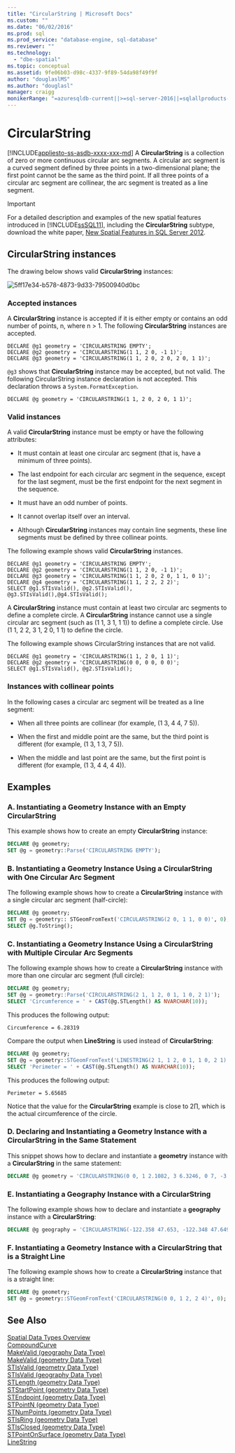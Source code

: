 ```yaml
---
title: "CircularString | Microsoft Docs"
ms.custom: ""
ms.date: "06/02/2016"
ms.prod: sql
ms.prod_service: "database-engine, sql-database"
ms.reviewer: ""
ms.technology: 
  - "dbe-spatial"
ms.topic: conceptual
ms.assetid: 9fe06b03-d98c-4337-9f89-54da98f49f9f
author: "douglaslMS"
ms.author: "douglasl"
manager: craigg
monikerRange: "=azuresqldb-current||>=sql-server-2016||=sqlallproducts-allversions||>=sql-server-linux-2017||=azuresqldb-mi-current"
---
```

# CircularString
[!INCLUDE[appliesto-ss-asdb-xxxx-xxx-md](../../includes/appliesto-ss-asdb-xxxx-xxx-md.md)]
  A **CircularString** is a collection of zero or more continuous circular arc segments. A circular arc segment is a curved segment defined by three points in a two-dimensional plane; the first point cannot be the same as the third point. If all three points of a circular arc segment are collinear, the arc segment is treated as a line segment.  
  
> [!IMPORTANT]  
>  For a detailed description and examples of the new spatial features introduced in [!INCLUDE[ssSQL11](../../includes/sssql11-md.md)], including the **CircularString** subtype, download the white paper, [New Spatial Features in SQL Server 2012](http://go.microsoft.com/fwlink/?LinkId=226407).  
  
## CircularString instances  
 The drawing below shows valid **CircularString** instances:  
  
 ![5ff17e34-b578-4873-9d33-79500940d0bc](../../relational-databases/spatial/media/5ff17e34-b578-4873-9d33-79500940d0bc.gif)
  
### Accepted instances  
 A **CircularString** instance is accepted if it is either empty or contains an odd number of points, n, where n > 1. The following **CircularString** instances are accepted.  
  
```  
DECLARE @g1 geometry = 'CIRCULARSTRING EMPTY';  
DECLARE @g2 geometry = 'CIRCULARSTRING(1 1, 2 0, -1 1)';  
DECLARE @g3 geometry = 'CIRCULARSTRING(1 1, 2 0, 2 0, 2 0, 1 1)';  
```  
  
 `@g3` shows that **CircularString** instance may be accepted, but not valid. The following CircularString instance declaration is not accepted. This declaration throws a `System.FormatException`.  
  
```  
DECLARE @g geometry = 'CIRCULARSTRING(1 1, 2 0, 2 0, 1 1)';  
```  
  
### Valid instances  
 A valid **CircularString** instance must be empty or have the following attributes:  
  
-   It must contain at least one circular arc segment (that is, have a minimum of three points).  
  
-   The last endpoint for each circular arc segment in the sequence, except for the last segment, must be the first endpoint for the next segment in the sequence.  
  
-   It must have an odd number of points.  
  
-   It cannot overlap itself over an interval.  
  
-   Although **CircularString** instances may contain line segments, these line segments must be defined by three collinear points.  
  
 The following example shows valid **CircularString** instances.  
  
```  
DECLARE @g1 geometry = 'CIRCULARSTRING EMPTY';  
DECLARE @g2 geometry = 'CIRCULARSTRING(1 1, 2 0, -1 1)';  
DECLARE @g3 geometry = 'CIRCULARSTRING(1 1, 2 0, 2 0, 1 1, 0 1)';  
DECLARE @g4 geometry = 'CIRCULARSTRING(1 1, 2 2, 2 2)';  
SELECT @g1.STIsValid(), @g2.STIsValid(), @g3.STIsValid(),@g4.STIsValid();  
```  
  
 A **CircularString** instance must contain at least two circular arc segments to define a complete circle. A **CircularString** instance cannot use a single circular arc segment (such as (1 1, 3 1, 1 1)) to define a complete circle. Use (1 1, 2 2, 3 1, 2 0, 1 1) to define the circle.  
  
 The following example shows CircularString instances that are not valid.  
  
```  
DECLARE @g1 geometry = 'CIRCULARSTRING(1 1, 2 0, 1 1)';  
DECLARE @g2 geometry = 'CIRCULARSTRING(0 0, 0 0, 0 0)';  
SELECT @g1.STIsValid(), @g2.STIsValid();  
```  
  
### Instances with collinear points  
 In the following cases a circular arc segment will be treated as a line segment:  
  
-   When all three points are collinear (for example, (1 3, 4 4, 7 5)).  
  
-   When the first and middle point are the same, but the third point is different (for example, (1 3, 1 3, 7 5)).  
  
-   When the middle and last point are the same, but the first point is different (for example, (1 3, 4 4, 4 4)).  
  
## Examples  
  
### A. Instantiating a Geometry Instance with an Empty CircularString  
 This example shows how to create an empty **CircularString** instance:  
  
```sql  
DECLARE @g geometry;  
SET @g = geometry::Parse('CIRCULARSTRING EMPTY');  
```  
  
### B. Instantiating a Geometry Instance Using a CircularString with One Circular Arc Segment  
 The following example shows how to create a **CircularString** instance with a single circular arc segment (half-circle):  
  
```sql  
DECLARE @g geometry;  
SET @g = geometry:: STGeomFromText('CIRCULARSTRING(2 0, 1 1, 0 0)', 0);  
SELECT @g.ToString();  
```  
  
### C. Instantiating a Geometry Instance Using a CircularString with Multiple Circular Arc Segments  
 The following example shows how to create a **CircularString** instance with more than one circular arc segment (full circle):  
  
```sql  
DECLARE @g geometry;  
SET @g = geometry::Parse('CIRCULARSTRING(2 1, 1 2, 0 1, 1 0, 2 1)');  
SELECT 'Circumference = ' + CAST(@g.STLength() AS NVARCHAR(10));    
```  
  
 This produces the following output:  
  
```  
Circumference = 6.28319  
```  
  
 Compare the output when **LineString** is used instead of **CircularString**:  
  
```sql  
DECLARE @g geometry;  
SET @g = geometry::STGeomFromText('LINESTRING(2 1, 1 2, 0 1, 1 0, 2 1)', 0);  
SELECT 'Perimeter = ' + CAST(@g.STLength() AS NVARCHAR(10));  
```  
  
 This produces the following output:  
  
```  
Perimeter = 5.65685  
```  
  
 Notice that the value for the **CircularString** example is close to 2∏, which is the actual circumference of the circle.  
  
### D. Declaring and Instantiating a Geometry Instance with a CircularString in the Same Statement  
 This snippet shows how to declare and instantiate a **geometry** instance with a **CircularString** in the same statement:  
  
```sql  
DECLARE @g geometry = 'CIRCULARSTRING(0 0, 1 2.1082, 3 6.3246, 0 7, -3 6.3246, -1 2.1082, 0 0)';  
```  
  
### E. Instantiating a Geography Instance with a CircularString  
 The following example shows how to declare and instantiate a **geography** instance with a **CircularString**:  
  
```sql  
DECLARE @g geography = 'CIRCULARSTRING(-122.358 47.653, -122.348 47.649, -122.348 47.658, -122.358 47.658, -122.358 47.653)';  
```  
  
### F. Instantiating a Geometry Instance with a CircularString that is a Straight Line  
 The following example shows how to create a **CircularString** instance that is a straight line:  
  
```sql  
DECLARE @g geometry;  
SET @g = geometry::STGeomFromText('CIRCULARSTRING(0 0, 1 2, 2 4)', 0);  
```  
  
## See Also  
 [Spatial Data Types Overview](../../relational-databases/spatial/spatial-data-types-overview.md)   
 [CompoundCurve](../../relational-databases/spatial/compoundcurve.md)   
 [MakeValid &#40;geography Data Type&#41;](../../t-sql/spatial-geography/makevalid-geography-data-type.md)   
 [MakeValid &#40;geometry Data Type&#41;](../../t-sql/spatial-geometry/makevalid-geometry-data-type.md)   
 [STIsValid &#40;geometry Data Type&#41;](../../t-sql/spatial-geometry/stisvalid-geometry-data-type.md)   
 [STIsValid &#40;geography Data Type&#41;](../../t-sql/spatial-geography/stisvalid-geography-data-type.md)   
 [STLength &#40;geometry Data Type&#41;](../../t-sql/spatial-geometry/stlength-geometry-data-type.md)   
 [STStartPoint &#40;geometry Data Type&#41;](../../t-sql/spatial-geometry/ststartpoint-geometry-data-type.md)   
 [STEndpoint &#40;geometry Data Type&#41;](../../t-sql/spatial-geometry/stendpoint-geometry-data-type.md)   
 [STPointN &#40;geometry Data Type&#41;](../../t-sql/spatial-geometry/stpointn-geometry-data-type.md)   
 [STNumPoints &#40;geometry Data Type&#41;](../../t-sql/spatial-geometry/stnumpoints-geometry-data-type.md)   
 [STIsRing &#40;geometry Data Type&#41;](../../t-sql/spatial-geometry/stisring-geometry-data-type.md)   
 [STIsClosed &#40;geometry Data Type&#41;](../../t-sql/spatial-geometry/stisclosed-geometry-data-type.md)   
 [STPointOnSurface &#40;geometry Data Type&#41;](../../t-sql/spatial-geometry/stpointonsurface-geometry-data-type.md)   
 [LineString](../../relational-databases/spatial/linestring.md)  
  
  
